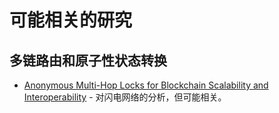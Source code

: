 # 可能相关的研究

## 多链路由和原子性状态转换

- [Anonymous Multi-Hop Locks for Blockchain Scalability and Interoperability](https://eprint.iacr.org/2018/472.pdf) - 对闪电网络的分析，但可能相关。
